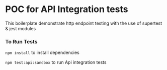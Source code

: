 # POC for API Integration tests 

This boilerplate demonstrate http endpoint testing with the use of supertest & jest modules


### To Run Tests
`npm install` to install dependencies

`npm test:api:sandbox` to run Api integration tests
